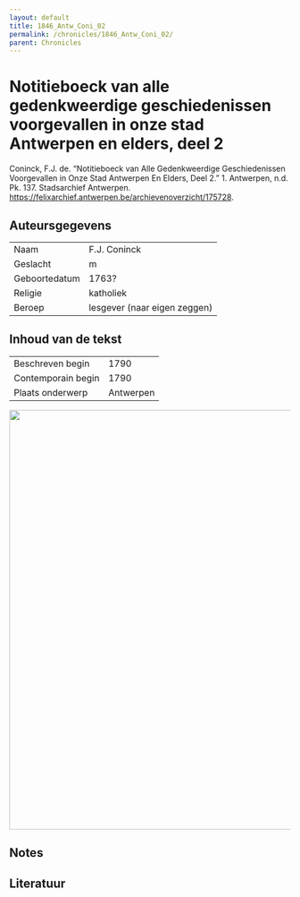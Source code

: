 ```yaml
---
layout: default
title: 1846_Antw_Coni_02
permalink: /chronicles/1846_Antw_Coni_02/
parent: Chronicles
--- 
```



# Notitieboeck van alle gedenkweerdige geschiedenissen voorgevallen in onze stad Antwerpen en elders, deel 2 

Coninck, F.J. de. “Notitieboeck van Alle Gedenkweerdige Geschiedenissen Voorgevallen in Onze Stad Antwerpen En Elders, Deel 2.” 1. Antwerpen, n.d. Pk. 137. Stadsarchief Antwerpen. https://felixarchief.antwerpen.be/archievenoverzicht/175728. 

## Auteursgegevens 

| | | 
| --------------- | --------------- | 
| Naam | F.J. Coninck | 
| Geslacht | m | 
| Geboortedatum | 1763? | 
| Religie | katholiek | 
| Beroep | lesgever (naar eigen zeggen) | 

## Inhoud van de tekst 

| | | 
| --------------- | --------------- | 
| Beschreven begin | 1790 | 
| Contemporain begin | 1790 | 
| Plaats onderwerp | Antwerpen | 

[<img src="..\..\barplots_chronicles\1846_Antw_Coni_02.jpg" width="750"/>](..\..\barplots_chronicles\1846_Antw_Coni_02.jpg) 

## Notes 

## Literatuur 

